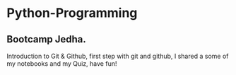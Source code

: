 # Python-Programming
## Bootcamp Jedha.
Introduction to Git & Github, first step with git and github, I shared a some of my notebooks and my Quiz, have fun!